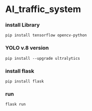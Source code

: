 # AI_traffic_system

### install Library
```pip install tensorflow opencv-python```

### YOLO v.8 version
```pip install --upgrade ultralytics ```

### install flask
``` pip install flask ```

### run
``` flask run ```
